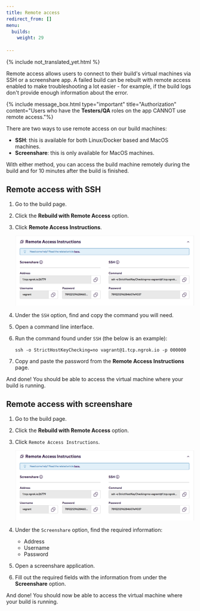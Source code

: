 ```yaml
---
title: Remote access
redirect_from: []
menu:
  builds:
    weight: 29

---
```

{% include not_translated_yet.html %}

Remote access allows users to connect to their build's virtual machines via SSH or a screenshare app. A failed build can be rebuilt with remote access enabled to make troubleshooting a lot easier - for example, if the build logs don't provide enough information about the error.

{% include message_box.html type="important" title="Authorization" content="Users who have the **Testers/QA** roles on the app CANNOT use remote access."%}

There are two ways to use remote access on our build machines:

* **SSH**: this is available for both Linux/Docker based and MacOS machines.
* **Screenshare**: this is only available for MacOS machines.

With either method, you can access the build machine remotely during the build and for 10 minutes after the build is finished.

## Remote access with SSH

1. Go to the build page.
2. Click the **Rebuild with Remote Access** option.
3. Click **Remote Access Instructions**.

   ![](/img/remote-access-instructions.png)
4. Under the `SSH` option, find and copy the command you will need.
5. Open a command line interface.
6. Run the command found under `SSH` (the below is an example):

       ssh -o StrictHostKeyChecking=no vagrant@1.tcp.ngrok.io -p 000000
7. Copy and paste the password from the **Remote Access Instructions** page.

And done! You should be able to access the virtual machine where your build is running.

## Remote access with screenshare

1. Go to the build page.
2. Click the **Rebuild with Remote Access** option.
3. Click `Remote Access Instructions`.

   ![](/img/remote-access-instructions.png)
4. Under the `Screenshare` option, find the required information:
   * Address
   * Username
   * Password
5. Open a screenshare application.
6. Fill out the required fields with the information from under the **Screenshare** option.

And done! You should now be able to access the virtual machine where your build is running.
